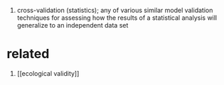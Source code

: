 1. cross-validation (statistics); any of various similar model validation techniques for assessing how the results of a statistical analysis will generalize to an independent data set

# related
1. [[ecological validity]]